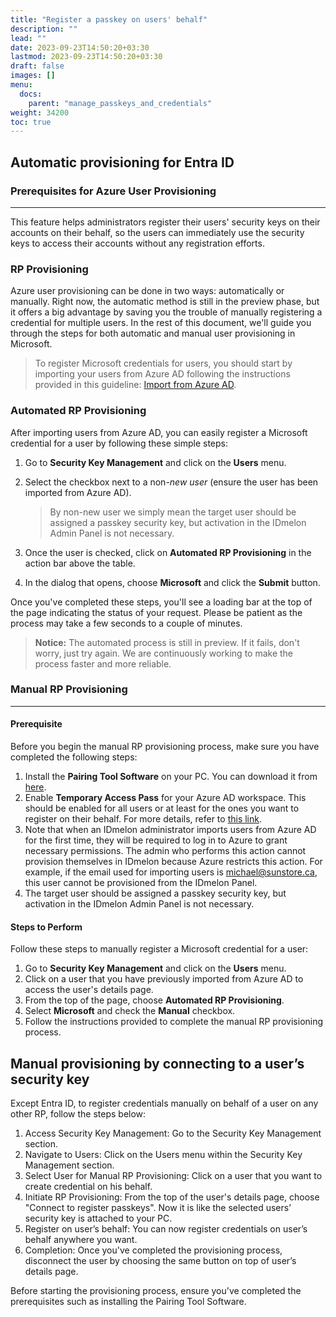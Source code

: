 ```yaml
---
title: "Register a passkey on users' behalf"
description: ""
lead: ""
date: 2023-09-23T14:50:20+03:30
lastmod: 2023-09-23T14:50:20+03:30
draft: false
images: []
menu:
  docs:
    parent: "manage_passkeys_and_credentials"
weight: 34200
toc: true
---
```


## Automatic provisioning for Entra ID

### Prerequisites for Azure User Provisioning

---

This feature helps administrators register their users' security keys on their accounts on their behalf, so the users can immediately use the security keys to access their accounts without any registration efforts.  

### RP Provisioning

Azure user provisioning can be done in two ways: automatically or manually. Right now, the automatic method is still in the preview phase, but it offers a big advantage by saving you the trouble of manually registering a credential for multiple users. In the rest of this document, we'll guide you through the steps for both automatic and manual user provisioning in Microsoft.  

> To register Microsoft credentials for users, you should start by importing your users from Azure AD following the instructions provided in this guideline: [Import from Azure AD](../administration/enrollment.md/#import-from-azure-ad).  

### Automated RP Provisioning

After importing users from Azure AD, you can easily register a Microsoft credential for a user by following these simple steps:  

1. Go to **Security Key Management** and click on the **Users** menu.  
2. Select the checkbox next to a non-*new user* (ensure the user has been imported from Azure AD).  

    > By non-new user we simply mean the target user should be assigned a passkey security key, but activation in the IDmelon Admin Panel is not necessary.  

3. Once the user is checked, click on **Automated RP Provisioning** in the action bar above the table.  
4. In the dialog that opens, choose **Microsoft** and click the **Submit** button.  

Once you've completed these steps, you'll see a loading bar at the top of the page indicating the status of your request. Please be patient as the process may take a few seconds to a couple of minutes.  

> **Notice:** The automated process is still in preview. If it fails, don't worry, just try again. We are continuously working to make the process faster and more reliable.  

### Manual RP Provisioning

---

#### Prerequisite

Before you begin the manual RP provisioning process, make sure you have completed the following steps:  

1. Install the **Pairing Tool Software** on your PC. You can download it from [here](https://idmelon.com/docs/downloads).  
2. Enable **Temporary Access Pass** for your Azure AD workspace. This should be enabled for all users or at least for the ones you want to register on their behalf. For more details, refer to [this link](https://learn.microsoft.com/en-us/azure/active-directory/authentication/howto-authentication-temporary-access-pass).  
3. Note that when an IDmelon administrator imports users from Azure AD for the first time, they will be required to log in to Azure to grant necessary permissions. The admin who performs this action cannot provision themselves in IDmelon because Azure restricts this action. For example, if the email used for importing users is [michael@sunstore.ca](mailto:michael@sunstore.ca), this user cannot be provisioned from the IDmelon Panel.  
4. The target user should be assigned a passkey security key, but activation in the IDmelon Admin Panel is not necessary.  

#### Steps to Perform

Follow these steps to manually register a Microsoft credential for a user:  

1. Go to **Security Key Management** and click on the **Users** menu.  
2. Click on a user that you have previously imported from Azure AD to access the user's details page.  
3. From the top of the page, choose **Automated RP Provisioning**.  
4. Select **Microsoft** and check the **Manual** checkbox.  
5. Follow the instructions provided to complete the manual RP provisioning process.  

## Manual provisioning by connecting to a user’s security key

Except Entra ID, to register credentials manually on behalf of a user on any other RP, follow the steps below:

1. Access Security Key Management: Go to the Security Key Management section.  
2. Navigate to Users: Click on the Users menu within the Security Key Management section.  
3. Select User for Manual RP Provisioning: Click on a user that you want to create credential on his behalf.  
4. Initiate RP Provisioning: From the top of the user's details page, choose "Connect to register passkeys". Now it is like the selected users’ security key is attached to your PC.  
5. Register on user’s behalf: You can now register credentials on user’s behalf anywhere you want.  
6. Completion: Once you've completed the provisioning process, disconnect the user by choosing the same button on top of user’s details page.  

Before starting the provisioning process, ensure you've completed the prerequisites such as installing the Pairing Tool Software.  

